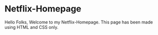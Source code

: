 # Netflix-Homepage

Hello Folks, Welcome to my Netflix-Homepage.
This page has been made using HTML and CSS only.
